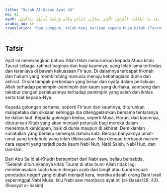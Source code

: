 ```yaml
---
title: "Surah Al-Qasas Ayat 43"
no: 43
ayah: وَلَقَدْ اٰتَيْنَا مُوْسَى الْكِتٰبَ مِنْۢ بَعْدِ مَآ اَهْلَكْنَا الْقُرُوْنَ الْاُوْلٰى بَصَاۤىِٕرَ لِلنَّاسِ وَهُدًى وَّرَحْمَةً لَّعَلَّهُمْ يَتَذَكَّرُوْنَ 
arabic_no: ٤٣
translation: "Dan sungguh, telah Kami berikan kepada Musa Kitab (Taurat) setelah Kami binasakan umat-umat terdahulu, untuk menjadi pelita bagi manusia dan petunjuk serta rahmat, agar mereka mendapat pelajaran."
---
```


## Tafsir

Ayat ini menerangkan bahwa Allah telah menurunkan kepada Musa kitab Taurat sebagai rahmat baginya dan bagi kaumnya, yang telah lama tertindas dan teraniaya di bawah kekuasaan Fir'aun. Di dalamnya terdapat hikmah dan hukum yang membimbing manusia menuju kebahagiaan dunia dan akhirat. Di sini tampak perbedaan yang besar dan nyata dalam perlakuan Allah terhadap pemimpin-pemimpin dan kaum yang durhaka, sombong dan takabur dengan perlakuannya terhadap pemimpin yang saleh dan ikhlas serta taat kepada-Nya.

Kepada golongan pertama, seperti Fir'aun dan kaumnya, diturunkan malapetaka dan siksaan sehingga dia ditenggelamkan bersama tentaranya ke dalam laut. Kepada golongan kedua, seperti Musa, Harun, dan kaumnya, diturunkan Kitab yang akan menjadi petunjuk bagi mereka dalam menempuh kehidupan, baik di dunia maupun di akhirat. Demikianlah sunatullah yang berlaku semenjak dahulu kala. Berapa banyaknya umat-umat yang terdahulu yang telah dibinasakan-Nya dengan berbagai macam cara seperti yang terjadi pada kaum Nabi Nuh, Nabi Saleh, Nabi Hud, dan lain-lain.

Dari Abu Sa'id al-Khudri bersumber dari Nabi saw, beliau bersabda, "Setelah diturunkannya kitab Taurat di atas bumi Allah tidak lagi membinasakan suatu kaum dengan azab dari langit atau bumi kecuali penduduk negeri yang diubah menjadi kera, mereka adalah orang Bani Israil sepeninggal Nabi Musa, lalu Nabi saw membaca ayat ini (al-Qasas/28: 43). (Riwayat al-hakim)